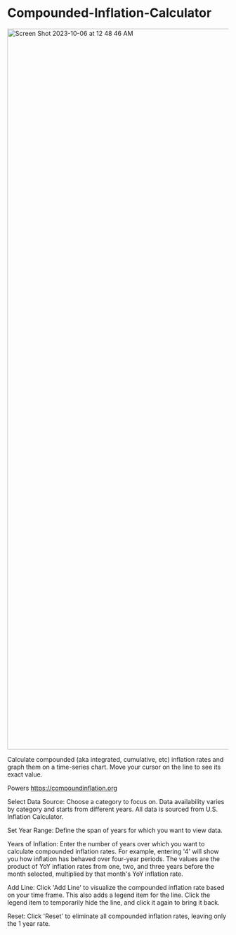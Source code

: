 # Compounded-Inflation-Calculator
<img width="1638" alt="Screen Shot 2023-10-06 at 12 48 46 AM" src="https://github.com/andrewcaniglia/Compounded-Inflation-Calculator/assets/81664882/d9313285-fb19-4a11-bf78-98834078fc7f">

Calculate compounded (aka integrated, cumulative, etc) inflation rates and graph them on a time-series chart. Move your cursor on the line to see its exact value.

Powers https://compoundinflation.org

Select Data Source: Choose a category to focus on. Data availability varies by category and starts from different years. All data is sourced from U.S. Inflation Calculator.

Set Year Range: Define the span of years for which you want to view data.

Years of Inflation: Enter the number of years over which you want to calculate compounded inflation rates. For example, entering '4' will show you how inflation has behaved over four-year periods. The values are the product of YoY inflation rates from one, two, and three years before the month selected, multiplied by that month's YoY inflation rate.

Add Line: Click 'Add Line' to visualize the compounded inflation rate based on your time frame. This also adds a legend item for the line. Click the legend item to temporarily hide the line, and click it again to bring it back. 

Reset: Click 'Reset' to eliminate all compounded inflation rates, leaving only the 1 year rate.
